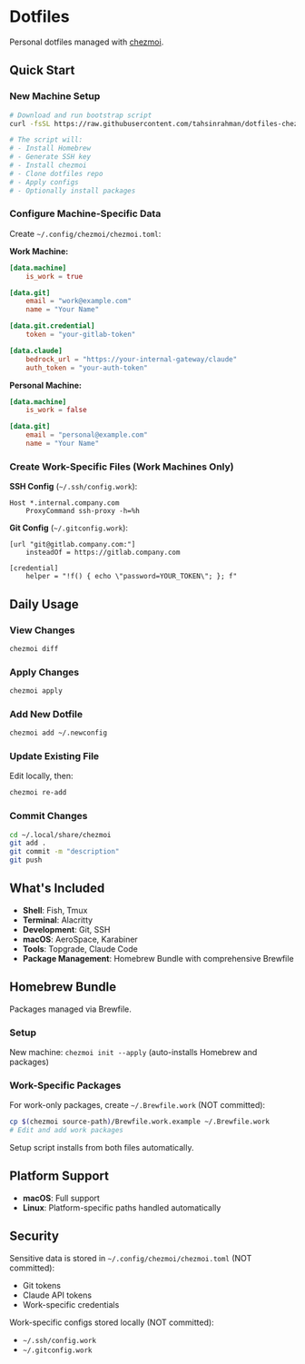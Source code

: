 # Dotfiles

Personal dotfiles managed with [chezmoi](https://www.chezmoi.io/).

## Quick Start

### New Machine Setup

```bash
# Download and run bootstrap script
curl -fsSL https://raw.githubusercontent.com/tahsinrahman/dotfiles-chezmoi/main/bootstrap.sh | bash

# The script will:
# - Install Homebrew
# - Generate SSH key
# - Install chezmoi
# - Clone dotfiles repo
# - Apply configs
# - Optionally install packages
```

### Configure Machine-Specific Data

Create `~/.config/chezmoi/chezmoi.toml`:

**Work Machine:**
```toml
[data.machine]
    is_work = true

[data.git]
    email = "work@example.com"
    name = "Your Name"

[data.git.credential]
    token = "your-gitlab-token"

[data.claude]
    bedrock_url = "https://your-internal-gateway/claude"
    auth_token = "your-auth-token"
```

**Personal Machine:**
```toml
[data.machine]
    is_work = false

[data.git]
    email = "personal@example.com"
    name = "Your Name"
```

### Create Work-Specific Files (Work Machines Only)

**SSH Config** (`~/.ssh/config.work`):
```ssh
Host *.internal.company.com
    ProxyCommand ssh-proxy -h=%h
```

**Git Config** (`~/.gitconfig.work`):
```gitconfig
[url "git@gitlab.company.com:"]
    insteadOf = https://gitlab.company.com

[credential]
    helper = "!f() { echo \"password=YOUR_TOKEN\"; }; f"
```

## Daily Usage

### View Changes
```bash
chezmoi diff
```

### Apply Changes
```bash
chezmoi apply
```

### Add New Dotfile
```bash
chezmoi add ~/.newconfig
```

### Update Existing File
Edit locally, then:
```bash
chezmoi re-add
```

### Commit Changes
```bash
cd ~/.local/share/chezmoi
git add .
git commit -m "description"
git push
```

## What's Included

- **Shell**: Fish, Tmux
- **Terminal**: Alacritty
- **Development**: Git, SSH
- **macOS**: AeroSpace, Karabiner
- **Tools**: Topgrade, Claude Code
- **Package Management**: Homebrew Bundle with comprehensive Brewfile

## Homebrew Bundle

Packages managed via Brewfile.

### Setup

New machine: `chezmoi init --apply` (auto-installs Homebrew and packages)

### Work-Specific Packages

For work-only packages, create `~/.Brewfile.work` (NOT committed):
```bash
cp $(chezmoi source-path)/Brewfile.work.example ~/.Brewfile.work
# Edit and add work packages
```

Setup script installs from both files automatically.

## Platform Support

- **macOS**: Full support
- **Linux**: Platform-specific paths handled automatically

## Security

Sensitive data is stored in `~/.config/chezmoi/chezmoi.toml` (NOT committed):
- Git tokens
- Claude API tokens
- Work-specific credentials

Work-specific configs stored locally (NOT committed):
- `~/.ssh/config.work`
- `~/.gitconfig.work`
